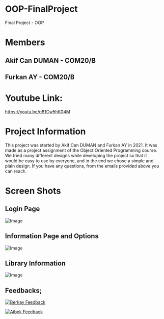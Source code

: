 # OOP-FinalProject
Final Project - OOP

# Members

## Akif Can DUMAN - COM20/B

## Furkan AY - COM20/B

# Youtube Link:

https://youtu.be/q81Cw5hK04M


# Project Information
 This project was started by Akif Can DUMAN and Furkan AY in 2021.
 It was made as a project assignment of the Object Oriented Programming course.
 We tried many different designs while developing the project so that it would be
 easy to use by everyone, and in the end we chose a simple and plain design.
 If you have any questions, from the emails provided above you can reach.
 
# Screen Shots

## Login Page

![Image](https://user-images.githubusercontent.com/73740265/148591005-6df597f6-0547-45f8-b09b-00de956ae9b4.png)

## Information Page and Options

![Image](https://user-images.githubusercontent.com/73740265/148593837-67857304-315b-4673-8bcd-15461e183d14.png)

## Library Information

![Image](https://user-images.githubusercontent.com/73740265/148639797-75aade8c-3cad-487c-a13a-44b382655604.png)

## Feedbacks;
[![Berkay Feedback](https://img.youtube.com/vi/https://www.youtube.com/watch?v=yIKvWY9dT3w/maxresdefault.jpg)](https://youtu.be/https://www.youtube.com/watch?v=yIKvWY9dT3w)

[![Aibek Feedback](https://img.youtube.com/vi/https://www.youtube.com/watch?v=dEbfSZIOK9g/maxresdefault.jpg)](https://youtu.be/https://www.youtube.com/watch?v=dEbfSZIOK9g)
